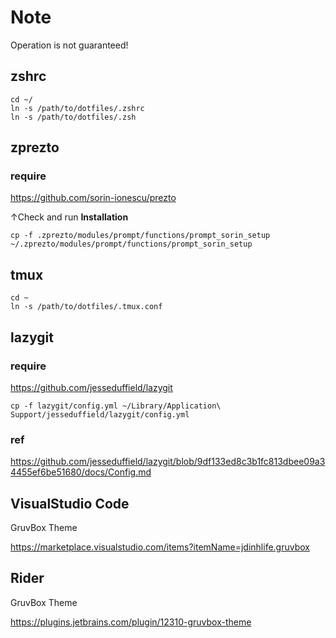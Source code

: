 # Note
Operation is not guaranteed!

## zshrc
```
cd ~/
ln -s /path/to/dotfiles/.zshrc
ln -s /path/to/dotfiles/.zsh
```

## zprezto

### require
https://github.com/sorin-ionescu/prezto

↑Check and run **Installation** 

```
cp -f .zprezto/modules/prompt/functions/prompt_sorin_setup ~/.zprezto/modules/prompt/functions/prompt_sorin_setup
```


## tmux
```
cd ~
ln -s /path/to/dotfiles/.tmux.conf
```

## lazygit
### require
https://github.com/jesseduffield/lazygit

```
cp -f lazygit/config.yml ~/Library/Application\ Support/jesseduffield/lazygit/config.yml
```

### ref
https://github.com/jesseduffield/lazygit/blob/9df133ed8c3b1fc813dbee09a34455ef6be51680/docs/Config.md


## VisualStudio Code
GruvBox Theme

https://marketplace.visualstudio.com/items?itemName=jdinhlife.gruvbox

## Rider
GruvBox Theme

https://plugins.jetbrains.com/plugin/12310-gruvbox-theme
